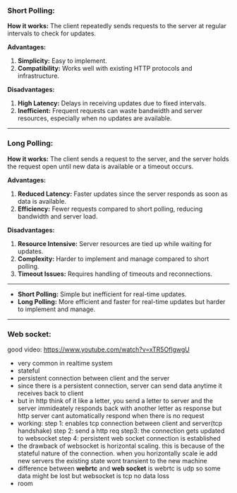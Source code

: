### Short Polling:
**How it works:** The client repeatedly sends requests to the server at regular intervals to check for updates.

**Advantages:**
1. **Simplicity:** Easy to implement.
2. **Compatibility:** Works well with existing HTTP protocols and infrastructure.

**Disadvantages:**
1. **High Latency:** Delays in receiving updates due to fixed intervals.
2. **Inefficient:** Frequent requests can waste bandwidth and server resources, especially when no updates are available.

---

### Long Polling:
**How it works:** The client sends a request to the server, and the server holds the request open until new data is available or a timeout occurs.

**Advantages:**
1. **Reduced Latency:** Faster updates since the server responds as soon as data is available.
2. **Efficiency:** Fewer requests compared to short polling, reducing bandwidth and server load.

**Disadvantages:**
1. **Resource Intensive:** Server resources are tied up while waiting for updates.
2. **Complexity:** Harder to implement and manage compared to short polling.
3. **Timeout Issues:** Requires handling of timeouts and reconnections.

---
- **Short Polling:** Simple but inefficient for real-time updates.
- **Long Polling:** More efficient and faster for real-time updates but harder to implement and manage.

---
### Web socket:
good video: https://www.youtube.com/watch?v=xTR5OflgwgU
- very common in realtime system
- stateful 
- persistent connection between client and the server
- since there is a persistent connection, server can send data anytime it receives back to client
- but in http think of it like a letter, you send a letter to server and the server immideately responds back with another letter as response but http server cant automatically respond when there is no request
- working:
step 1: enables tcp connection between client and server(tcp handshake)
step 2: send a http req
step3: the connection gets updated to websocket
step 4: persistent web socket connection is established
- the drawback of websocket is horizontal scaling. this is because of the stateful nature of the connection. when you horizontally scale ie add new servers the existing state wont transient to the new machine
- difference between **webrtc** and **web socket** is webrtc is udp so some data might be lost but websocket is tcp no data loss
- room 
